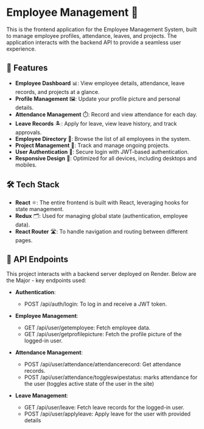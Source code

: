 
# Employee Management 🎯

This is the frontend application for the Employee Management System, built to manage employee profiles, attendance, leaves, and projects. The application interacts with the backend API to provide a seamless user experience.

## 🚀 Features

- **Employee Dashboard** 📊: View employee details, attendance, leave records, and projects at a glance.
- **Profile Management** 🖼️: Update your profile picture and personal details.
- **Attendance Management** ⏱️: Record and view attendance for each day.
- **Leave Records** 🏝️: Apply for leave, view leave history, and track approvals.
- **Employee Directory** 👥: Browse the list of all employees in the system.
- **Project Management** 📁: Track and manage ongoing projects.
- **User Authentication** 🔐: Secure login with JWT-based authentication.
- **Responsive Design** 📱: Optimized for all devices, including desktops and mobiles.

## 🛠️ Tech Stack

- **React** ⚛️: The entire frontend is built with React, leveraging hooks for state management.
- **Redux** 🗂️: Used for managing global state (authentication, employee data).
- **React Router** 🛣️: To handle navigation and routing between different pages.




## 🔧 API Endpoints

This project interacts with a backend server deployed on Render. Below are the Major - key endpoints used:

- **Authentication**:
  - POST /api/auth/login: To log in and receive a JWT token.
    
- **Employee Management**:
  - GET /api/user/getemployee: Fetch employee data.
  - GET /api/user/getprofilepicture: Fetch the profile picture of the logged-in user.
    
- **Attendance Management**:
  - POST /api/user/attendance/attendancerecord: Get attendance records.
  - POST /api/user/attendance/toggleswipestatus: marks attendance for the user (toggles active state of the user in the site)
    
- **Leave Management**:
  - GET /api/user/leave: Fetch leave records for the logged-in user.
  - POST /api/user/applyleave: Apply leave for the user with provided details
